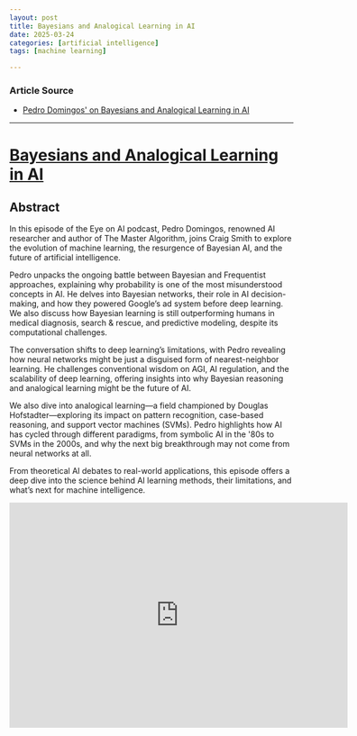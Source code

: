 ```yaml
---
layout: post
title: Bayesians and Analogical Learning in AI
date: 2025-03-24
categories: [artificial intelligence]
tags: [machine learning]

---
```


### Article Source


* [Pedro Domingos' on Bayesians and Analogical Learning in AI](https://www.youtube.com/watch?v=a_6rmeAK-Mo)

---



# [Bayesians and Analogical Learning in AI](https://www.youtube.com/watch?v=a_6rmeAK-Mo)


## Abstract

In this episode of the Eye on AI podcast, Pedro Domingos, renowned AI researcher and author of The Master Algorithm, joins Craig Smith to explore the evolution of machine learning, the resurgence of Bayesian AI, and the future of artificial intelligence.

Pedro unpacks the ongoing battle between Bayesian and Frequentist approaches, explaining why probability is one of the most misunderstood concepts in AI. He delves into Bayesian networks, their role in AI decision-making, and how they powered Google’s ad system before deep learning. We also discuss how Bayesian learning is still outperforming humans in medical diagnosis, search & rescue, and predictive modeling, despite its computational challenges.

The conversation shifts to deep learning’s limitations, with Pedro revealing how neural networks might be just a disguised form of nearest-neighbor learning. He challenges conventional wisdom on AGI, AI regulation, and the scalability of deep learning, offering insights into why Bayesian reasoning and analogical learning might be the future of AI.

We also dive into analogical learning—a field championed by Douglas Hofstadter—exploring its impact on pattern recognition, case-based reasoning, and support vector machines (SVMs). Pedro highlights how AI has cycled through different paradigms, from symbolic AI in the '80s to SVMs in the 2000s, and why the next big breakthrough may not come from neural networks at all.

From theoretical AI debates to real-world applications, this episode offers a deep dive into the science behind AI learning methods, their limitations, and what’s next for machine intelligence.

<iframe width="600" height="400" src="https://www.youtube.com/embed/a_6rmeAK-Mo?si=vfYB3GBtgotAu-68" title="YouTube video player" frameborder="0" allow="accelerometer; autoplay; clipboard-write; encrypted-media; gyroscope; picture-in-picture; web-share" referrerpolicy="strict-origin-when-cross-origin" allowfullscreen></iframe>